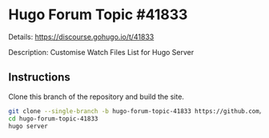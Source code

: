 # Hugo Forum Topic #41833

Details: <https://discourse.gohugo.io/t/41833>

Description: Customise Watch Files List for Hugo Server

## Instructions

Clone this branch of the repository and build the site.

```bash
git clone --single-branch -b hugo-forum-topic-41833 https://github.com/jmooring/hugo-testing hugo-forum-topic-41833
cd hugo-forum-topic-41833
hugo server
```
